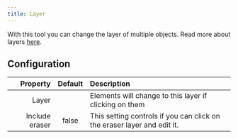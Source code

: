 ```yaml
---
title: Layer
---
```


With this tool you can change the layer of multiple objects. Read more about layers [here](../layers.md).

## Configuration

|       Property | Default | Description                                                             |
| --------------:|:-------:|:----------------------------------------------------------------------- |
|          Layer |         | Elements will change to this layer if clicking on them                  |
| Include eraser |  false  | This setting controls if you can click on the eraser layer and edit it. |
